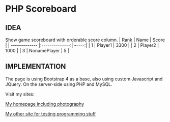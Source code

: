 PHP Scoreboard
==============


IDEA
----

Show game scoreboard with orderable score column.
| Rank          | Name           | Score  |
| ------------- |:--------------:| -----:|
| 1             | Player1 | 3300 |
| 2             | Player2        |   1000 |
| 3             | NonamePlayer   |    5 |


IMPLEMENTATION
--------------
The page is using Bootstrap 4 as a base, also using custom Javascript and JQuery. On the server-side using PHP and MySQL.


Visit my sites:

[My homepage including photography](https://www.harriahola.com "Harri Ahola")

[My other site for testing programming stuff](https://softa.site "Softa.site")
